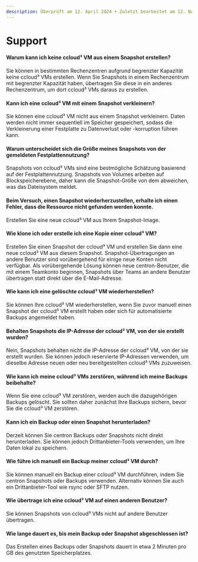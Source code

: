 ```yaml
---
description: Überprüft am 12. April 2024 • Zuletzt bearbeitet am 12. November 2024
---
```


# Support

#### **Warum kann ich keine ccloud³ VM aus einem Snapshot erstellen?**&#x20;

Sie können in bestimmten Rechenzentren aufgrund begrenzter Kapazität keine ccloud³ VMs erstellen. Wenn Sie Snapshots in einem Rechenzentrum mit begrenzter Kapazität haben, übertragen Sie diese in ein anderes Rechenzentrum, um dort ccloud³ VMs daraus zu erstellen.

#### **Kann ich eine ccloud³ VM mit einem Snapshot verkleinern?**&#x20;

Sie können eine ccloud³ VM nicht aus einem Snapshot verkleinern. Daten werden nicht immer sequentiell im Speicher gespeichert, sodass die Verkleinerung einer Festplatte zu Datenverlust oder -korruption führen kann.

#### **Warum unterscheidet sich die Größe meines Snapshots von der gemeldeten Festplattennutzung?**&#x20;

Snapshots von ccloud³ VMs sind eine bestmögliche Schätzung basierend auf der Festplattennutzung. Snapshots von Volumes arbeiten auf Blockspeicherebene, daher kann die Snapshot-Größe von dem abweichen, was das Dateisystem meldet.

#### **Beim Versuch, einen Snapshot wiederherzustellen, erhalte ich einen Fehler, dass die Ressource nicht gefunden werden konnte.**&#x20;

Erstellen Sie eine neue ccloud³ VM aus Ihrem Snapshot-Image.

#### **Wie klone ich oder erstelle ich eine Kopie einer ccloud³ VM?**&#x20;

Erstellen Sie einen Snapshot der ccloud³ VM und erstellen Sie dann eine neue ccloud³ VM aus diesem Snapshot. Snapshot-Übertragungen an andere Benutzer sind vorübergehend für einige neue Konten nicht verfügbar.  Als vorübergehende Lösung können neue centron-Benutzer, die mit einem Teamkonto beginnen, Snapshots über Teams an andere Benutzer übertragen statt direkt über die E-Mail-Adresse.

#### **Wie kann ich eine gelöschte ccloud³ VM wiederherstellen?**&#x20;

Sie können Ihre ccloud³ VM wiederherstellen, wenn Sie zuvor manuell einen Snapshot der ccloud³ VM erstellt haben oder sich für automatisierte Backups angemeldet haben.

#### **Behalten Snapshots die IP-Adresse der ccloud³ VM, von der sie erstellt wurden?**&#x20;

Nein, Snapshots behalten nicht die IP-Adresse der ccloud³ VM, von der sie erstellt wurden. Sie können jedoch reservierte IP-Adressen verwenden, um dieselbe Adresse neuen oder neu bereitgestellten ccloud³ VMs zuzuweisen.

#### **Wie kann ich meine ccloud³ VMs zerstören, während ich meine Backups beibehalte?**&#x20;

Wenn Sie eine ccloud³ VM zerstören, werden auch die dazugehörigen Backups gelöscht. Sie sollten daher zunächst Ihre Backups sichern, bevor Sie die ccloud³ VM zerstören.

#### **Kann ich ein Backup oder einen Snapshot herunterladen?**&#x20;

Derzeit können Sie centron Backups oder Snapshots nicht direkt herunterladen. Sie können jedoch Drittanbieter-Tools verwenden, um Ihre Daten lokal zu speichern.

#### **Wie führe ich manuell ein Backup meiner ccloud³ VM durch?**&#x20;

Sie können manuell ein Backup einer ccloud³ VM durchführen, indem Sie centron Snapshots oder Backups verwenden. Alternativ können Sie auch ein Drittanbieter-Tool wie rsync oder SFTP nutzen.

#### **Wie übertrage ich eine ccloud³ VM auf einen anderen Benutzer?**&#x20;

Sie können Snapshots von ccloud³ VMs nicht auf andere Benutzer übertragen.

#### **Wie lange dauert es, bis mein Backup oder Snapshot abgeschlossen ist?**

Das Erstellen eines Backups oder Snapshots dauert in etwa 2 Minuten pro GB des genutzten Speicherplatzes.
